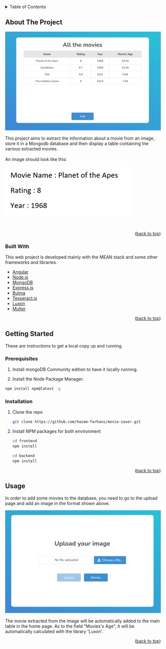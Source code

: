 <div id="top"></div>

<!-- TABLE OF CONTENTS -->
<details>
  <summary>Table of Contents</summary>
  <ol>
    <li>
      <a href="#about-the-project">About The Project</a>
      <ul>
        <li><a href="#built-with">Built With</a></li>
      </ul>
    </li>
    <li>
      <a href="#getting-started">Getting Started</a>
      <ul>
        <li><a href="#prerequisites">Prerequisites</a></li>
        <li><a href="#installation">Installation</a></li>
      </ul>
    </li>
    <li><a href="#usage">Usage</a></li>
  </ol>
</details>



<!-- ABOUT THE PROJECT -->
## About The Project

![](images/screen1.png)

This project aims to extract the information about a movie from an image, store it in a Mongodb database and then display a table containing the various extracted
movies. <br>
<br>
An image should look like this:

<kbd>![](images/image1.png)</kbd>

<br>


<p align="right">(<a href="#top">back to top</a>)</p>



### Built With

This web project is developed mainly with the MEAN stack and some other frameworks and libraries.

* [Angular](https://angular.io/)
* [Node.js](https://nodejs.org)
* [MongoDB](https://www.mongodb.com/)
* [Express.js](https://expressjs.com/)
* [Bulma](https://bulma.io/)
* [Tesseract.js](https://tesseract.projectnaptha.com/)
* [Luxon](https://moment.github.io/luxon)
* [Multer](https://www.npmjs.com/package/multer)


<p align="right">(<a href="#top">back to top</a>)</p>



<!-- GETTING STARTED -->
## Getting Started

These are instructions to get a local copy up and running. <br>


### Prerequisites

1. Install mongoDB Community edition to have it locally running.

2. Install the Node Package Manager.
  ```sh
  npm install npm@latest -g
  ```


### Installation

1. Clone the repo
   ```sh
   git clone https://github.com/hazem-farhani/movie-saver.git
   ```
2. Install NPM packages for both environment
   ```sh
   cd frontend
   npm install
   ```
   ```sh
   cd backend
   npm install
   ```


<p align="right">(<a href="#top">back to top</a>)</p>



<!-- USAGE EXAMPLES -->
## Usage

In order to add some movies to the database, you need to go to the upload page and add an image in the format shown above.

![](images/screen2.png)

The movie extracted from the image will be automatically added to the main table in the home page. As to the field "Movies's Age", it will be automatically calculated
with the library 'Luxon'.

<p align="right">(<a href="#top">back to top</a>)</p>



